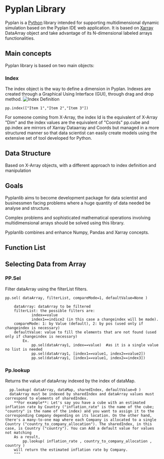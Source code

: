 
# **Pyplan Library**

Pyplan is a [Python](https://www.python.org/) library intended for supporting multidimensional dynamic simulation based on the Pyplan IDE web application. It is based on [Xarray](http://xarray.pydata.org/) DataArray object and take advantage of its N-dimensional labeled arrays functionalities.

## Main concepts
Pyplan library is based on two main objects:

### Index
The index object is the way to define a dimension in Pyplan. Indexes are created through a Graphical Using Interface (GUI), through drag and drop method.
![Index Definition](http://img.pyplan.org/index_definition.png)

    pp.index(["Item 1","Item 2","Item 3"])

For someone coming from X-Array, the index Id is the equivalent of X-Array "Dim" and the index values are the equivalent of "Coords"
pp.cube and pp.index are mirrors of Xarray Dataarray and Coords but managed in a more structured manner so that data scientist can easily create models using the extensive set of tool developed for Python.

## Data Structure
Based on X-Array objects, with a different approach to index definition and manipulation

## Goals
Pyplanlib aims to become development package for data scientist and businessmen facing problems where a huge quantity of data needed be analyse and structure.

Complex problems and sophisticated mathematical operations involving multidimensional arrays should be solved using this library.

Pyplanlib combines and enhance Numpy, Pandas and Xarray concepts.
## Function List
## Selecting Data from Array
### PP.Sel

Filter dataArray using the filterList filters. 
    

    pp.sel( dataArray, filterList, compareMode=1, defaultValue=None )
            
        dataArray: dataArray to be filtered
        filterList: the possible filters are:
                index==value
                index1==indice2 (in this case a changeindex will be made).
        compareMode: 1: by Value (default), 2: by pos (used only if changeindex is necessary)
        defaultValue: value to fill the elements that are not found (used only if changeindex is necessary) 
            Ex.
                pp.sel(dataArray1, index==value)  #as it is a single value no list is needed
                pp.sel(dataArray1, [index1==value1, index2==value2])
                pp.sel(dataArray1, [index1==value1, index2==index3])

### Pp.lookup
Returns the value of dataArray indexed by the index of dataMap.
  
      pp.lookup( dataArray, dataMap, sharedIndex, defaultValue=0 )
      dataArray must be indexed by sharedIndex and dataArray values must correspond to elements of sharedIndex.
        **For example**: Let's say you have a cube with an estimated inflation rate by Country ("inflation_rate" is the name of the cube; "country" is the name of the index) and you want to assign it to the corresponding Company depending on its location. On the other hand, there's a many-to-one map where each Company is allocated to a single Country ("country_to_company_allocation"). The sharedIndex, in this case, is Country ("country"). You can Add a default value for values not matching
        As a result, 
            pp.lookup( inflation_rate , country_to_company_allocation , country )
        will return the estimated inflation rate by Company.
        """
<!--stackedit_data:
eyJoaXN0b3J5IjpbLTE2MDExNjY3ODEsMTE2MjgzODI5NCwtMT
AwNzQ5MjM3OCwtNDA2NzM1MjM4LDE2NzExOTY1MDYsMTAwMTk0
MjgxNCwtNDQ1NzA2MDMwLC03NjE4MjYzMzUsLTE5Njg2NjUzMz
IsMTY4MDAwMjk2Myw5MDgxOTA5NzgsNDk0ODA3NzAzXX0=
-->